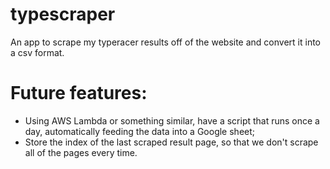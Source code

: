 # typescraper

An app to scrape my typeracer results off of the website and convert it into a csv format.

# Future features:

- Using AWS Lambda or something similar, have a script that runs once a day, automatically feeding the data into a Google sheet;
- Store the index of the last scraped result page, so that we don't scrape all of the pages every time.
